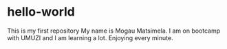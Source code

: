 # hello-world
This is my first repository
My name is Mogau Matsimela. I am on bootcamp with UMUZI and I am learning a lot. Enjoying every minute.
